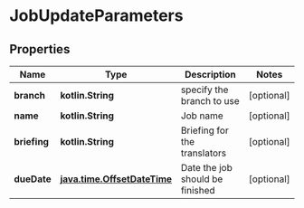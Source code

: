 
# JobUpdateParameters

## Properties
Name | Type | Description | Notes
------------ | ------------- | ------------- | -------------
**branch** | **kotlin.String** | specify the branch to use |  [optional]
**name** | **kotlin.String** | Job name |  [optional]
**briefing** | **kotlin.String** | Briefing for the translators |  [optional]
**dueDate** | [**java.time.OffsetDateTime**](java.time.OffsetDateTime.md) | Date the job should be finished |  [optional]




